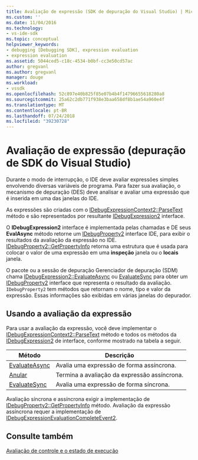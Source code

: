```yaml
---
title: Avaliação de expressão (SDK de depuração do Visual Studio) | Microsoft Docs
ms.custom: ''
ms.date: 11/04/2016
ms.technology:
- vs-ide-sdk
ms.topic: conceptual
helpviewer_keywords:
- debugging [Debugging SDK], expression evaluation
- expression evaluation
ms.assetid: 5044ced5-c18c-4534-b0bf-cc3e50cd57ac
author: gregvanl
ms.author: gregvanl
manager: douge
ms.workload:
- vssdk
ms.openlocfilehash: 52c897e40b825f85e07b4b4f14796655618280a8
ms.sourcegitcommit: 25a62c2db771f938e3baa658df8b1ae54a960e4f
ms.translationtype: MT
ms.contentlocale: pt-BR
ms.lasthandoff: 07/24/2018
ms.locfileid: "39230728"
---
```

# <a name="expression-evaluation-visual-studio-debugging-sdk"></a>Avaliação de expressão (depuração de SDK do Visual Studio)
Durante o modo de interrupção, o IDE deve avaliar expressões simples envolvendo diversas variáveis de programa. Para fazer sua avaliação, o mecanismo de depuração (DES) deve analisar e avaliar uma expressão que é inserida em uma das janelas do IDE. 
  
 As expressões são criadas com o [IDebugExpressionContext2::ParseText](../../extensibility/debugger/reference/idebugexpressioncontext2-parsetext.md) método e são representados por resultante [IDebugExpression2](../../extensibility/debugger/reference/idebugexpression2.md) interface.  
  
 O **IDebugExpression2** interface é implementada pelas chamadas e DE seus **EvalAsync** método retorne um [IDebugProperty2](../../extensibility/debugger/reference/idebugproperty2.md) interface IDE, para exibir o resultados da avaliação da expressão no IDE. [IDebugProperty2::GetPropertyInfo](../../extensibility/debugger/reference/idebugproperty2-getpropertyinfo.md) retorna uma estrutura que é usada para colocar o valor de uma expressão em uma **inspeção** janela ou o **locais** janela.  
  
 O pacote ou a sessão de depuração Gerenciador de depuração (SDM) chama [IDebugExpression2::EvaluateAsync](../../extensibility/debugger/reference/idebugexpression2-evaluateasync.md) ou [EvaluateSync](../../extensibility/debugger/reference/idebugexpression2-evaluatesync.md) para obter um [IDebugProperty2](../../extensibility/debugger/reference/idebugproperty2.md) interface que representa o resultado da avaliação. `IDebugProperty2` tem métodos que retornam o nome, tipo e valor da expressão. Essas informações são exibidas em várias janelas do depurador.  
  
## <a name="using-expression-evaluation"></a>Usando a avaliação da expressão  
 Para usar a avaliação da expressão, você deve implementar o [IDebugExpressionContext2::ParseText](../../extensibility/debugger/reference/idebugexpressioncontext2-parsetext.md) método e todos os métodos da [IDebugExpression2](../../extensibility/debugger/reference/idebugexpression2.md) de interface, conforme mostrado na tabela a seguir.  
  
|Método|Descrição|  
|------------|-----------------|  
|[EvaluateAsync](../../extensibility/debugger/reference/idebugexpression2-evaluateasync.md)|Avalia uma expressão de forma assíncrona.|  
|[Anular](../../extensibility/debugger/reference/idebugexpression2-abort.md)|Termina a avaliação da expressão assíncrona.|  
|[EvaluateSync](../../extensibility/debugger/reference/idebugexpression2-evaluatesync.md)|Avalia uma expressão de forma síncrona.|  
  
 Avaliação síncrona e assíncrona exigir a implementação de [IDebugProperty2::GetPropertyInfo](../../extensibility/debugger/reference/idebugproperty2-getpropertyinfo.md) método. Avaliação da expressão assíncrona requer a implementação de [IDebugExpressionEvaluationCompleteEvent2](../../extensibility/debugger/reference/idebugexpressionevaluationcompleteevent2.md).  
  
## <a name="see-also"></a>Consulte também  
 [Avaliação de controle e o estado de execução](../../extensibility/debugger/execution-control-and-state-evaluation.md)